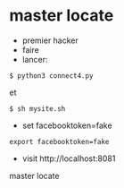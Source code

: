 # master locate
- premier hacker
- faire 
- lancer:
```
$ python3 connect4.py
```
et
```
$ sh mysite.sh
```
- set facebooktoken=fake

```
export facebooktoken=fake

```
- visit http://localhost:8081



master locate
